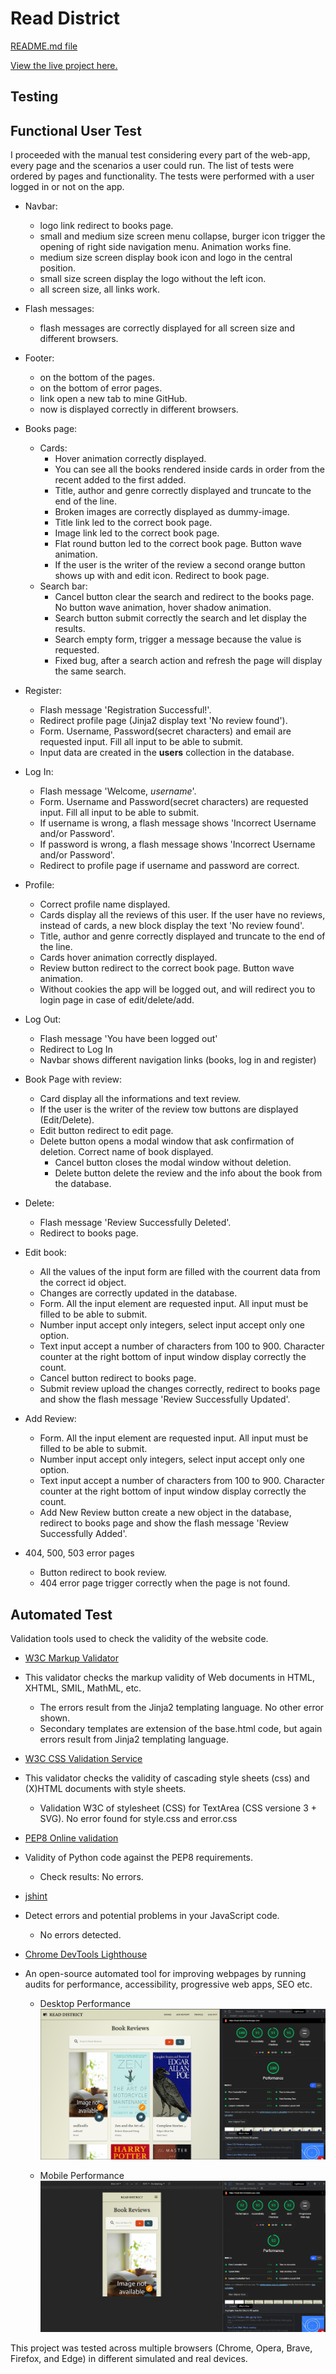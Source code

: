# Read District #

[README.md file](https://github.com/NicolaLampis/read-district/blob/master/README.md)

[View the live project here.](https://read-district.herokuapp.com/)


## Testing

## Functional User Test ##

I proceeded with the manual test considering every part of the web-app, every page and the scenarios a user could run.
The list of tests were ordered by pages and functionality. The tests were performed with a user logged in or not on the app.

- Navbar:
    - logo link redirect to books page.
    - small and medium size screen menu collapse, burger icon trigger the opening of right side navigation menu. Animation works fine.
    - medium size screen display book icon and logo in the central position.
    - small size screen display the logo without the left icon.
    - all screen size, all links work.

- Flash messages:
    - flash messages are correctly displayed for all screen size and different browsers.

- Footer:
    - on the bottom of the pages.
    - on the bottom of error pages.
    - link open a new tab to mine GitHub.
    - now is displayed correctly in different browsers.

- Books page:
    - Cards:
        - Hover animation correctly displayed.
        - You can see all the books rendered inside cards in order from the recent added to the first added.
        - Title, author and genre correctly displayed and truncate to the end of the line.
        - Broken images are correctly displayed as dummy-image.
        - Title link led to the correct book page.
        - Image link led to the correct book page.
        - Flat round button led to the correct book page. Button wave animation.
        - If the user is the writer of the review a second orange button shows up with and edit icon. Redirect to book page.
    - Search bar:
        - Cancel button clear the search and redirect to the books page. No button wave animation, hover shadow animation.
        - Search button submit correctly the search and let display the results.
        - Search empty form, trigger a message because the value is requested.
        - Fixed bug, after a search action and refresh the page will display the same search.
    
- Register:
    - Flash message 'Registration Successful!'.
    - Redirect profile page (Jinja2 display text 'No review found').
    - Form. Username, Password(secret characters) and email are requested input. Fill all input to be able to submit.
    - Input data are created in the **users** collection in the database.

- Log In:
    - Flash message 'Welcome, *username*'.    
    - Form. Username and Password(secret characters) are requested input. Fill all input to be able to submit.
    - If username is wrong, a flash message shows 'Incorrect Username and/or Password'.
    - If password is wrong, a flash message shows 'Incorrect Username and/or Password'.
    - Redirect to profile page if username and password are correct.

- Profile:
    - Correct profile name displayed.
    - Cards display all the reviews of this user. If the user have no reviews, instead of cards, a new block display the text 'No review found'.
    - Title, author and genre correctly displayed and truncate to the end of the line.
    - Cards hover animation correctly displayed.
    - Review button redirect to the correct book page. Button wave animation.
    - Without cookies the app will be logged out, and will redirect you to login page in case of edit/delete/add.

- Log Out:
    - Flash message 'You have been logged out'
    - Redirect to Log In
    - Navbar shows different navigation links (books, log in and register)

- Book Page with review:
    - Card display all the informations and text review.
    - If the user is the writer of the review tow buttons are displayed (Edit/Delete).
    - Edit button redirect to edit page.
    - Delete button opens a modal window that ask confirmation of deletion. Correct name of book displayed.
        - Cancel button closes the modal window without deletion.
        - Delete button delete the review and the info about the book from the database.

- Delete:
    - Flash message 'Review Successfully Deleted'.
    - Redirect to books page.

- Edit book:
    - All the values of the input form are filled with the courrent data from the correct id object.
    - Changes are correctly updated in the database.
    - Form. All the input element are requested input. All input must be filled to be able to submit.
    - Number input accept only integers, select input accept only one option.
    - Text input accept a number of characters from 100 to 900. Character counter at the right bottom of input window display correctly the count.
    - Cancel button redirect to books page.
    - Submit review upload the changes correctly, redirect to books page and show the flash message 'Review Successfully Updated'.

- Add Review:
    - Form. All the input element are requested input. All input must be filled to be able to submit.
    - Number input accept only integers, select input accept only one option.
    - Text input accept a number of characters from 100 to 900. Character counter at the right bottom of input window display correctly the count.
    - Add New Review button create a new object in the database, redirect to books page and show the flash message 'Review Successfully Added'.

- 404, 500, 503 error pages
    - Button redirect to book review.
    - 404 error page trigger correctly when the page is not found.
    

## Automated Test ##

Validation tools used to check the validity of the website code.

- [W3C Markup Validator](https://validator.w3.org/)
- This validator checks the markup validity of Web documents in HTML, XHTML, SMIL, MathML, etc.
  - The errors result from the Jinja2 templating language. No other error shown.
  - Secondary templates are extension of the base.html code, but again errors result from Jinja2 templating language.

- [W3C CSS Validation Service](https://jigsaw.w3.org/css-validator/)
- This validator checks the validity of cascading style sheets (css) and (X)HTML documents with style sheets.
    - Validation W3C of stylesheet (CSS) for TextArea (CSS versione 3 + SVG). No error found for style.css and error.css

- [PEP8 Online validation](http://pep8online.com/checkresult)
- Validity of Python code against the PEP8 requirements.
    - Check results: No errors.

- [jshint](https://jshint.com/)
- Detect errors and potential problems in your JavaScript code.
    - No errors detected.

- [Chrome DevTools Lighthouse](https://developers.google.com/web/tools/lighthouse)
- An open-source automated tool for improving webpages by running audits for performance, accessibility, progressive web apps, SEO etc.

  - Desktop Performance
    ![Desktop Lighthouse](static/images/readme-content/lighthouse-desktop.png)
  
  - Mobile Performance
    ![Mobile Lighthouse](static/images/readme-content/lighthouse-mobile.png)

This project was tested across multiple browsers (Chrome, Opera, Brave, Firefox, and Edge) in different simulated and real devices.
